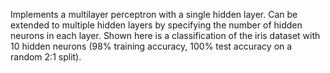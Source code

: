 Implements a multilayer perceptron with a single hidden layer. 
Can be extended to multiple hidden layers by specifying the number of hidden neurons in each layer.
Shown here is a classification of the iris dataset with 10 hidden neurons (98% training accuracy, 100% test accuracy on a random 2:1 split).
